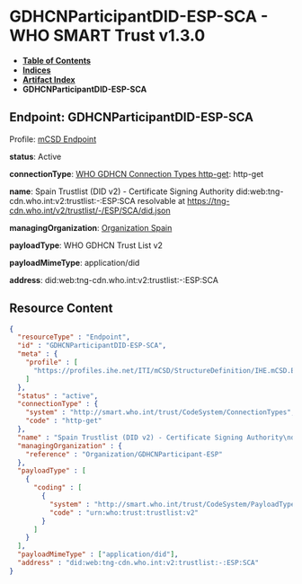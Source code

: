 # GDHCNParticipantDID-ESP-SCA - WHO SMART Trust v1.3.0

* [**Table of Contents**](toc.md)
* [**Indices**](indices.md)
* [**Artifact Index**](artifacts.md)
* **GDHCNParticipantDID-ESP-SCA**

## Endpoint: GDHCNParticipantDID-ESP-SCA

Profile: [mCSD Endpoint](https://profiles.ihe.net/ITI/mCSD/4.0.0/StructureDefinition-IHE.mCSD.Endpoint.html)

**status**: Active

**connectionType**: [WHO GDHCN Connection Types http-get](CodeSystem-ConnectionTypes.md#ConnectionTypes-http-get): http-get

**name**: Spain Trustlist (DID v2) - Certificate Signing Authority did:web:tng-cdn.who.int:v2:trustlist:-:ESP:SCA resolvable at https://tng-cdn.who.int/v2/trustlist/-/ESP/SCA/did.json

**managingOrganization**: [Organization Spain](Organization-GDHCNParticipant-ESP.md)

**payloadType**: WHO GDHCN Trust List v2

**payloadMimeType**: application/did

**address**: did:web:tng-cdn.who.int:v2:trustlist:-:ESP:SCA



## Resource Content

```json
{
  "resourceType" : "Endpoint",
  "id" : "GDHCNParticipantDID-ESP-SCA",
  "meta" : {
    "profile" : [
      "https://profiles.ihe.net/ITI/mCSD/StructureDefinition/IHE.mCSD.Endpoint"
    ]
  },
  "status" : "active",
  "connectionType" : {
    "system" : "http://smart.who.int/trust/CodeSystem/ConnectionTypes",
    "code" : "http-get"
  },
  "name" : "Spain Trustlist (DID v2) - Certificate Signing Authority\ndid:web:tng-cdn.who.int:v2:trustlist:-:ESP:SCA\nresolvable at https://tng-cdn.who.int/v2/trustlist/-/ESP/SCA/did.json",
  "managingOrganization" : {
    "reference" : "Organization/GDHCNParticipant-ESP"
  },
  "payloadType" : [
    {
      "coding" : [
        {
          "system" : "http://smart.who.int/trust/CodeSystem/PayloadTypes",
          "code" : "urn:who:trust:trustlist:v2"
        }
      ]
    }
  ],
  "payloadMimeType" : ["application/did"],
  "address" : "did:web:tng-cdn.who.int:v2:trustlist:-:ESP:SCA"
}

```
